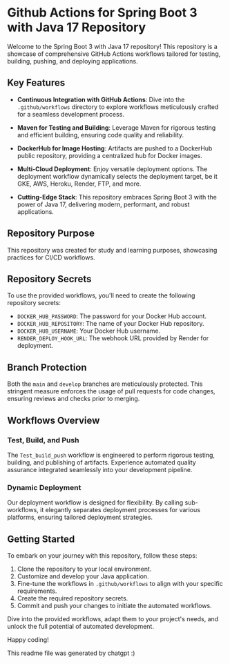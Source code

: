 # Github Actions for Spring Boot 3 with Java 17 Repository

Welcome to the Spring Boot 3 with Java 17 repository! This repository is a showcase of comprehensive GitHub Actions workflows tailored for testing, building, pushing, and deploying applications.

## Key Features

- **Continuous Integration with GitHub Actions**: Dive into the `.github/workflows` directory to explore workflows meticulously crafted for a seamless development process.

- **Maven for Testing and Building**: Leverage Maven for rigorous testing and efficient building, ensuring code quality and reliability.

- **DockerHub for Image Hosting**: Artifacts are pushed to a DockerHub public repository, providing a centralized hub for Docker images.

- **Multi-Cloud Deployment**: Enjoy versatile deployment options. The deployment workflow dynamically selects the deployment target, be it GKE, AWS, Heroku, Render, FTP, and more.

- **Cutting-Edge Stack**: This repository embraces Spring Boot 3 with the power of Java 17, delivering modern, performant, and robust applications.

## Repository Purpose

This repository was created for study and learning purposes, showcasing practices for CI/CD workflows.

## Repository Secrets

To use the provided workflows, you'll need to create the following repository secrets:

- `DOCKER_HUB_PASSWORD`: The password for your Docker Hub account.
- `DOCKER_HUB_REPOSITORY`: The name of your Docker Hub repository.
- `DOCKER_HUB_USERNAME`: Your Docker Hub username.
- `RENDER_DEPLOY_HOOK_URL`: The webhook URL provided by Render for deployment.

## Branch Protection

Both the `main` and `develop` branches are meticulously protected. This stringent measure enforces the usage of pull requests for code changes, ensuring reviews and checks prior to merging.

## Workflows Overview

### Test, Build, and Push

The `Test_build_push` workflow is engineered to perform rigorous testing, building, and publishing of artifacts. Experience automated quality assurance integrated seamlessly into your development pipeline.

### Dynamic Deployment

Our deployment workflow is designed for flexibility. By calling sub-workflows, it elegantly separates deployment processes for various platforms, ensuring tailored deployment strategies.

## Getting Started

To embark on your journey with this repository, follow these steps:

1. Clone the repository to your local environment.
2. Customize and develop your Java application.
3. Fine-tune the workflows in `.github/workflows` to align with your specific requirements.
4. Create the required repository secrets.
5. Commit and push your changes to initiate the automated workflows.

Dive into the provided workflows, adapt them to your project's needs, and unlock the full potential of automated development.

Happy coding!

This readme file was generated by chatgpt :)